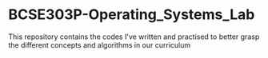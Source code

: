 # BCSE303P-Operating_Systems_Lab
 This repository contains the codes I've written and practised to better grasp the different concepts and algorithms in our curriculum
